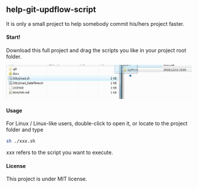 ## help-git-updflow-script

It is only a small project to help somebody commit his/hers project faster.

#### Start!

Download this full project and drag the scripts you like in your project root folder.

![start02](./docs/start02.jpg)

#### Usage

For Linux / Linux-like users, double-click to open it, or locate to the project folder and type

```bash
sh ./xxx.sh
```

*xxx* refers to the script you want to execute.

#### License

This project is under MIT license.
